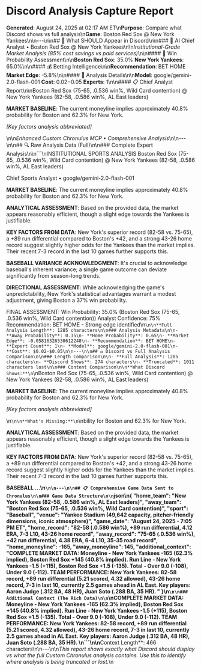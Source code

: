 # Discord Analysis Capture Report

**Generated**: August 24, 2025 at 02:17 AM ET\n**Purpose**: Compare what Discord shows vs full analysis\n**Game**: Boston Red Sox @ New York Yankees\n\n---\n\n## 📱 What SHOULD Appear in Discord\n\n### 🤖 AI Chief Analyst • Boston Red Sox @ New York Yankees\n\n*Institutional-Grade Market Analysis (85% cost savings vs paid services)*\n\n#### 🎯 Win Probability Assessment\n\n**Boston Red Sox**: 35.0%
**New York Yankees**: 65.0%\n\n#### 💰 Betting Intelligence\n\n**Recommendation**: BET HOME
**Market Edge**: -5.8%\n\n#### 🔧 Analysis Details\n\n**Model**: google/gemini-2.0-flash-001
**Cost**: $0.02-$0.05
**Experts**: 1\n\n#### 📋 Chief Analyst Report\n\nBoston Red Sox (75-65, .0.536 win%, Wild Card contention) @ New York Yankees (82-58, .0.586 win%, AL East leaders)


**MARKET BASELINE**: The current moneyline implies approximately 40.8% probability for Boston and 62.3% for New York.

*[Key factors analysis abbreviated]*

\n\n*Enhanced Custom Chronulus MCP • Comprehensive Analysis*\n\n---\n\n## 🔍 Raw Analysis Data (Full)\n\n### Complete Expert Analysis\n\n```\nINSTITUTIONAL SPORTS ANALYSIS
Boston Red Sox (75-65, .0.536 win%, Wild Card contention) @ New York Yankees (82-58, .0.586 win%, AL East leaders)

Chief Sports Analyst • google/gemini-2.0-flash-001

**MARKET BASELINE**: The current moneyline implies approximately 40.8% probability for Boston and 62.3% for New York.

**ANALYTICAL ASSESSMENT**: Based on the provided data, the market appears reasonably efficient, though a slight edge towards the Yankees is justifiable.

**KEY FACTORS FROM DATA**: New York's superior record (82-58 vs. 75-65), a +89 run differential compared to Boston's +42, and a strong 43-26 home record suggest slightly higher odds for the Yankees than the market implies. Their recent 7-3 record in the last 10 games further supports this.

**BASEBALL VARIANCE ACKNOWLEDGMENT**: It's crucial to acknowledge baseball's inherent variance; a single game outcome can deviate significantly from season-long trends.

**DIRECTIONAL ASSESSMENT**: While acknowledging the game's unpredictability, New York's statistical advantages warrant a modest adjustment, giving Boston a 37% win probability.

FINAL ASSESSMENT:
Win Probability: 35.0% (Boston Red Sox (75-65, .0.536 win%, Wild Card contention))
Analyst Confidence: 75%
Recommendation: BET HOME - Strong edge identified\n```\n\n**Full Analysis Length**: 1285 characters\n\n### Analysis Metadata\n\n- **Away Probability**: 0.35\n- **Home Probability**: 0.65\n- **Market Edge**: -0.05816326530612248\n- **Recommendation**: BET HOME\n- **Expert Count**: 1\n- **Model**: google/gemini-2.0-flash-001\n- **Cost**: $0.02-$0.05\n\n---\n\n## ⚖️ Discord vs Full Analysis Comparison\n\n### Length Comparison\n\n- **Full Analysis**: 1285 characters\n- **Discord Shows**: 274 characters\n- **Truncated**: 1011 characters lost\n\n### Content Comparison\n\n**What Discord Shows:**\n```\nBoston Red Sox (75-65, .0.536 win%, Wild Card contention) @ New York Yankees (82-58, .0.586 win%, AL East leaders)


**MARKET BASELINE**: The current moneyline implies approximately 40.8% probability for Boston and 62.3% for New York.

*[Key factors analysis abbreviated]*

\n```\n\n**What's Missing:**\n```\nbility for Boston and 62.3% for New York.

**ANALYTICAL ASSESSMENT**: Based on the provided data, the market appears reasonably efficient, though a slight edge towards the Yankees is justifiable.

**KEY FACTORS FROM DATA**: New York's superior record (82-58 vs. 75-65), a +89 run differential compared to Boston's +42, and a strong 43-26 home record suggest slightly higher odds for the Yankees than the market implies. Their recent 7-3 record in the last 10 games further supports this.

**BASEBALL ...\n```\n\n---\n\n## 📋 Comprehensive Game Data Sent to Chronulus\n\n### Game Data Structure\n\n```json\n{
  "home_team": "New York Yankees (82-58, .0.586 win%, AL East leaders)",
  "away_team": "Boston Red Sox (75-65, .0.536 win%, Wild Card contention)",
  "sport": "Baseball",
  "venue": "Yankee Stadium (49,642 capacity, pitcher-friendly dimensions, iconic atmosphere)",
  "game_date": "August 24, 2025 - 7:05 PM ET",
  "home_record": "82-58 (.0.586 win%), +89 run differential, 4.12 ERA, 7-3 L10, 43-26 home record",
  "away_record": "75-65 (.0.536 win%), +42 run differential, 4.38 ERA, 6-4 L10, 35-35 road record",
  "home_moneyline": -165,
  "away_moneyline": 145,
  "additional_context": "COMPLETE MARKET DATA: Moneyline - New York Yankees -165 (62.3% implied), Boston Red Sox +145 (40.8% implied). Run Line - New York Yankees -1.5 (+115), Boston Red Sox +1.5 (-135). Total - Over 9.0 (-108), Under 9.0 (-112). TEAM PERFORMANCE: New York Yankees: 82-58 record, +89 run differential (5.21 scored, 4.32 allowed), 43-26 home record, 7-3 in last 10, currently 2.5 games ahead in AL East. Key players: Aaron Judge (.312 BA, 48 HR), Juan Soto (.288 BA, 35 HR). "
}\n```\n\n### Additional Context (The Rich Data)\n\n```\nCOMPLETE MARKET DATA: Moneyline - New York Yankees -165 (62.3% implied), Boston Red Sox +145 (40.8% implied). Run Line - New York Yankees -1.5 (+115), Boston Red Sox +1.5 (-135). Total - Over 9.0 (-108), Under 9.0 (-112). TEAM PERFORMANCE: New York Yankees: 82-58 record, +89 run differential (5.21 scored, 4.32 allowed), 43-26 home record, 7-3 in last 10, currently 2.5 games ahead in AL East. Key players: Aaron Judge (.312 BA, 48 HR), Juan Soto (.288 BA, 35 HR). \n```\n\n**Context Length**: 466 characters\n\n---\n\n*This report shows exactly what Discord should display vs what the full Custom Chronulus analysis contains. Use this to identify where analysis is being truncated or lost.*\n